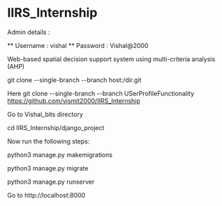 # IIRS_Internship

Admin details :

** Username : vishal
** Password : Vishal@2000

Web-based spatial decision support system using multi-criteria analysis (AHP)

git clone --single-branch --branch <branchname> host:/dir.git

Here
git clone --single-branch --branch USerProfileFunctionality https://github.com/vismit2000/IIRS_Internship


Go to Vishal_bits directory

cd IIRS_Internship/django_project

Now run the following steps:

python3 manage.py makemigrations

python3 manage.py migrate

python3 manage.py runserver

Go to http://localhost:8000 

